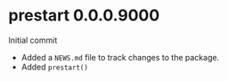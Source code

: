 # prestart 0.0.0.9000

Initial commit

- Added a `NEWS.md` file to track changes to the package.
- Added `prestart()`
